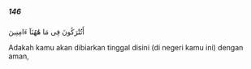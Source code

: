 ##### 146

<span class="ayah">أَتُتْرَكُونَ فِى مَا هَٰهُنَآ ءَامِنِينَ</span>

<span class="ayah_translation">Adakah kamu akan dibiarkan tinggal disini (di negeri kamu ini) dengan aman,</span>
